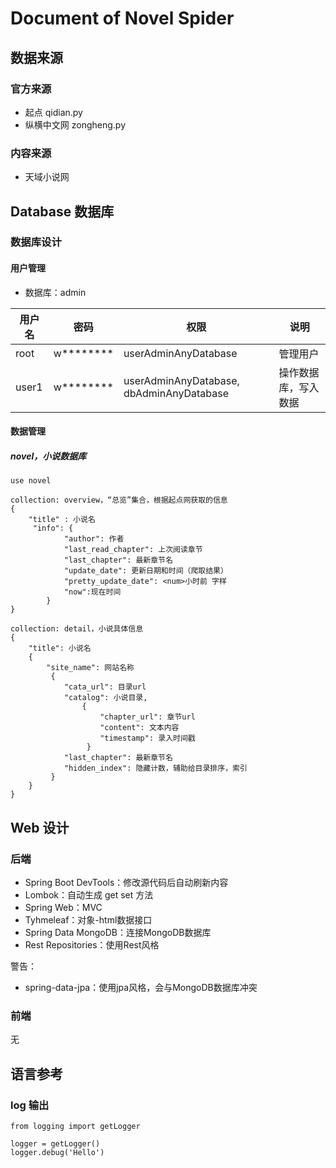 # Document of Novel Spider
## 数据来源
### 官方来源
- 起点 qidian.py
- 纵横中文网 zongheng.py

### 内容来源
- 天域小说网

## Database 数据库
### 数据库设计
#### 用户管理
- 数据库：admin

用户名 | 密码        | 权限 | 说明
--- |-----------| --- | ---
root | w******** | userAdminAnyDatabase | 管理用户
user1 | w********    | userAdminAnyDatabase, dbAdminAnyDatabase | 操作数据库，写入数据

#### 数据管理
##### novel，小说数据库
```
use novel

collection: overview，“总览”集合，根据起点网获取的信息
{
    "title" : 小说名
     "info": {
            "author": 作者
            "last_read_chapter": 上次阅读章节
            "last_chapter": 最新章节名
            "update_date": 更新日期和时间（爬取结果）
            "pretty_update_date": <num>小时前 字样
			"now":现在时间
        }
}

collection: detail，小说具体信息
{
    "title": 小说名
    {
        "site_name": 网站名称
         {
            "cata_url": 目录url
            "catalog": 小说目录, 
                {
                    "chapter_url": 章节url
                    "content": 文本内容
                    "timestamp": 录入时间戳
                 }
            "last_chapter": 最新章节名
            "hidden_index": 隐藏计数，辅助给目录排序，索引
         }
    }
}
```

## Web 设计
### 后端
- Spring Boot DevTools：修改源代码后自动刷新内容
- Lombok：自动生成 get set 方法
- Spring Web：MVC
- Tyhmeleaf：对象-html数据接口
- Spring Data MongoDB：连接MongoDB数据库
- Rest Repositories：使用Rest风格

警告：
- spring-data-jpa：使用jpa风格，会与MongoDB数据库冲突

### 前端
无

## 语言参考
### log 输出
```angular2html
from logging import getLogger

logger = getLogger()
logger.debug('Hello')
```

